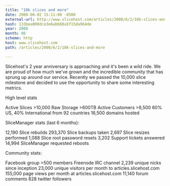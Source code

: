 ```yaml
---
title: "10k slices and more"
date: 2008-06-02 15:11:00 -0500
external-url: http://www.slicehost.com/articles/2008/6/2/10k-slices-and-more
hash: 133bea000dce3e6abb88a5f15da964de
year: 2008
month: 06
scheme: http
host: www.slicehost.com
path: /articles/2008/6/2/10k-slices-and-more

---
```


Slicehost's 2 year anniversary is approaching and it's been a wild ride. We are proud of how much we've grown and the incredible community that has sprung up around our service. Recently we passed the 10,000 slice milestone and decided to use the opportunity to share some interesting metrics.


High level stats

Active Slices >10,000
Raw Storage >600TB
Active Customers >8,500
60% US, 40% International from 92 countries
16,500 domains hosted


SliceManager stats (last 6 months):

12,190 Slice rebuilds
293,370 Slice backups taken
2,697 Slice resizes performed
1,088 Slice root password resets
3,202 Support tickets answered
14,994 SliceManager requested reboots


Community stats:

Facebook group >500 members
Freenode IRC channel 2,239 unique nicks since inception
23,000 unique visitors per month to articles.slicehost.com
155,000 page views per month at articles.slicehost.com
11,140 forum comments
828 twitter followers

